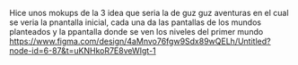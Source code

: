 Hice unos mokups de la 3 idea que seria la de guz guz aventuras en el cual se veria la pnantalla inicial, cada una da las pantallas de los mundos planteados y la ppantalla donde se ven los niveles del primer mundo 
https://www.figma.com/design/4aMnvo76fgw9Sdx89wQELh/Untitled?node-id=6-87&t=uKNHkoR7E8veWIgt-1
